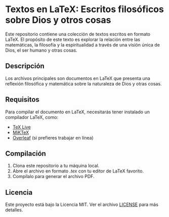 # Textos en LaTeX: Escritos filosóficos sobre Dios y otros cosas

Este repositorio contiene una colección de textos escritos en formato LaTeX. El propósito de este texto es explorar la relación entre las matemáticas, la filosofía y la espiritualidad a través de una visión única de Dios, el ser humano y otras cosas.

## Descripción

Los archivos principales son documentos en LaTeX que presenta una reflexión filosófica y matemática sobre la naturaleza de Dios y otras cosas.

## Requisitos

Para compilar el documento en LaTeX, necesitarás tener instalado un compilador LaTeX, como:

- [TeX Live](https://www.tug.org/texlive/)
- [MiKTeX](https://miktex.org/)
- [Overleaf](https://www.overleaf.com/) (si prefieres trabajar en línea)

## Compilación

1. Clona este repositorio a tu máquina local.
2. Abre el archivo en formato *.tex* con tu editor de LaTeX favorito.
3. Compílalo para generar el archivo PDF.

## Licencia

Este proyecto está bajo la Licencia MIT. Ver el archivo [LICENSE](LICENSE) para más detalles.
